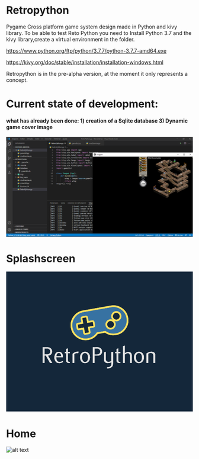 # Retropython
 Pygame Cross platform game system design made in Python and kivy library.
To be able to test Reto Python you need to Install Python 3.7 and the kivy library,create a virtual environment in the folder.

https://www.python.org/ftp/python/3.7.7/python-3.7.7-amd64.exe

https://kivy.org/doc/stable/installation/installation-windows.html

Retropython is in the pre-alpha version, at the moment it only represents a concept.

<h1><strong>Current state of development:</strong></h1>
<h4>
what has already been done:
1) creation of a Sqlite database
3) Dynamic game cover image</h4>

![alt text](https://github.com/Ronellyson/Retropython/blob/master/Retropython/Anota%C3%A7%C3%A3o%202020-06-16%20023314.png)

<h1><strong>Splashscreen</strong></h1>


![alt text](https://github.com/Ronellyson/Retropython/blob/master/Retropython/SplashScreen.png)

<h1><strong>Home</strong></h1>


![alt text](https://github.com/Ronellyson/Retropython/blob/master/Retropython/Home%20%E2%80%93%201.png)
